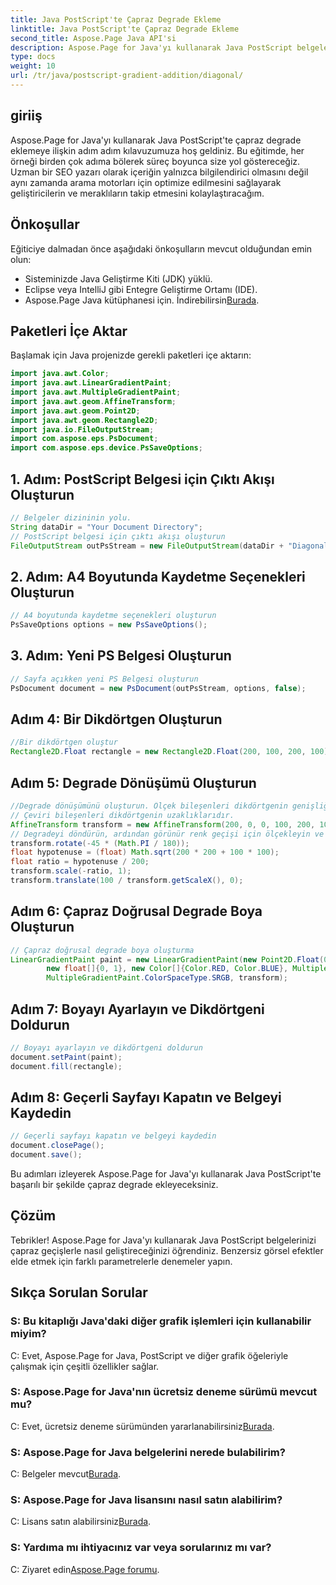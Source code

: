 ```yaml
---
title: Java PostScript'te Çapraz Degrade Ekleme
linktitle: Java PostScript'te Çapraz Degrade Ekleme
second_title: Aspose.Page Java API'si
description: Aspose.Page for Java'yı kullanarak Java PostScript belgelerinizi diyagonal degradelerle geliştirin. Zahmetsizce canlı renk geçişleri eklemek için adım adım kılavuzumuzu izleyin.
type: docs
weight: 10
url: /tr/java/postscript-gradient-addition/diagonal/
---
```

## giriiş
Aspose.Page for Java'yı kullanarak Java PostScript'te çapraz degrade eklemeye ilişkin adım adım kılavuzumuza hoş geldiniz. Bu eğitimde, her örneği birden çok adıma bölerek süreç boyunca size yol göstereceğiz. Uzman bir SEO yazarı olarak içeriğin yalnızca bilgilendirici olmasını değil aynı zamanda arama motorları için optimize edilmesini sağlayarak geliştiricilerin ve meraklıların takip etmesini kolaylaştıracağım.
## Önkoşullar
Eğiticiye dalmadan önce aşağıdaki önkoşulların mevcut olduğundan emin olun:
- Sisteminizde Java Geliştirme Kiti (JDK) yüklü.
- Eclipse veya IntelliJ gibi Entegre Geliştirme Ortamı (IDE).
-  Aspose.Page Java kütüphanesi için. İndirebilirsin[Burada](https://releases.aspose.com/page/java/).
## Paketleri İçe Aktar
Başlamak için Java projenizde gerekli paketleri içe aktarın:
```java
import java.awt.Color;
import java.awt.LinearGradientPaint;
import java.awt.MultipleGradientPaint;
import java.awt.geom.AffineTransform;
import java.awt.geom.Point2D;
import java.awt.geom.Rectangle2D;
import java.io.FileOutputStream;
import com.aspose.eps.PsDocument;
import com.aspose.eps.device.PsSaveOptions;

```
## 1. Adım: PostScript Belgesi için Çıktı Akışı Oluşturun
```java
// Belgeler dizininin yolu.
String dataDir = "Your Document Directory";
// PostScript belgesi için çıktı akışı oluşturun
FileOutputStream outPsStream = new FileOutputStream(dataDir + "DiagonalGradient_outPS.ps");
```
## 2. Adım: A4 Boyutunda Kaydetme Seçenekleri Oluşturun
```java
// A4 boyutunda kaydetme seçenekleri oluşturun
PsSaveOptions options = new PsSaveOptions();
```
## 3. Adım: Yeni PS Belgesi Oluşturun
```java
// Sayfa açıkken yeni PS Belgesi oluşturun
PsDocument document = new PsDocument(outPsStream, options, false);
```
## Adım 4: Bir Dikdörtgen Oluşturun
```java
//Bir dikdörtgen oluştur
Rectangle2D.Float rectangle = new Rectangle2D.Float(200, 100, 200, 100);
```
## Adım 5: Degrade Dönüşümü Oluşturun
```java
//Degrade dönüşümünü oluşturun. Ölçek bileşenleri dikdörtgenin genişliğine ve yüksekliğine eşit olmalıdır.
// Çeviri bileşenleri dikdörtgenin uzaklıklarıdır.
AffineTransform transform = new AffineTransform(200, 0, 0, 100, 200, 100);
// Degradeyi döndürün, ardından görünür renk geçişi için ölçekleyin ve çevirin
transform.rotate(-45 * (Math.PI / 180));
float hypotenuse = (float) Math.sqrt(200 * 200 + 100 * 100);
float ratio = hypotenuse / 200;
transform.scale(-ratio, 1);
transform.translate(100 / transform.getScaleX(), 0);
```
## Adım 6: Çapraz Doğrusal Degrade Boya Oluşturun
```java
// Çapraz doğrusal degrade boya oluşturma
LinearGradientPaint paint = new LinearGradientPaint(new Point2D.Float(0, 0), new Point2D.Float(200, 100),
        new float[]{0, 1}, new Color[]{Color.RED, Color.BLUE}, MultipleGradientPaint.CycleMethod.NO_CYCLE,
        MultipleGradientPaint.ColorSpaceType.SRGB, transform);
```
## Adım 7: Boyayı Ayarlayın ve Dikdörtgeni Doldurun
```java
// Boyayı ayarlayın ve dikdörtgeni doldurun
document.setPaint(paint);
document.fill(rectangle);
```
## Adım 8: Geçerli Sayfayı Kapatın ve Belgeyi Kaydedin
```java
// Geçerli sayfayı kapatın ve belgeyi kaydedin
document.closePage();
document.save();
```
Bu adımları izleyerek Aspose.Page for Java'yı kullanarak Java PostScript'te başarılı bir şekilde çapraz degrade ekleyeceksiniz.
## Çözüm
Tebrikler! Aspose.Page for Java'yı kullanarak Java PostScript belgelerinizi çapraz geçişlerle nasıl geliştireceğinizi öğrendiniz. Benzersiz görsel efektler elde etmek için farklı parametrelerle denemeler yapın.
## Sıkça Sorulan Sorular
### S: Bu kitaplığı Java'daki diğer grafik işlemleri için kullanabilir miyim?
C: Evet, Aspose.Page for Java, PostScript ve diğer grafik öğeleriyle çalışmak için çeşitli özellikler sağlar.
### S: Aspose.Page for Java'nın ücretsiz deneme sürümü mevcut mu?
 C: Evet, ücretsiz deneme sürümünden yararlanabilirsiniz[Burada](https://releases.aspose.com/).
### S: Aspose.Page for Java belgelerini nerede bulabilirim?
 C: Belgeler mevcut[Burada](https://reference.aspose.com/page/java/).
### S: Aspose.Page for Java lisansını nasıl satın alabilirim?
 C: Lisans satın alabilirsiniz[Burada](https://purchase.aspose.com/buy).
### S: Yardıma mı ihtiyacınız var veya sorularınız mı var?
 C: Ziyaret edin[Aspose.Page forumu](https://forum.aspose.com/c/page/39).